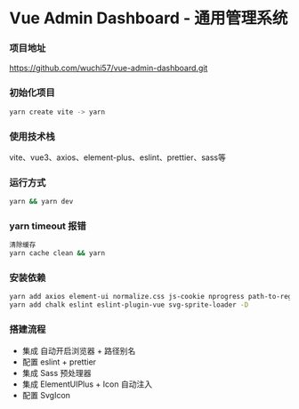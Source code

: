 # Vue Admin Dashboard - 通用管理系统

### 项目地址
https://github.com/wuchi57/vue-admin-dashboard.git

### 初始化项目
```bash
yarn create vite -> yarn
```

### 使用技术栈
vite、vue3、axios、element-plus、eslint、prettier、sass等

### 运行方式
```bash
yarn && yarn dev
```

### yarn timeout 报错
```bash
清除缓存
yarn cache clean && yarn
```

### 安装依赖
```bash
yarn add axios element-ui normalize.css js-cookie nprogress path-to-regexp
yarn add chalk eslint eslint-plugin-vue svg-sprite-loader -D
```

### 搭建流程
- 集成 自动开启浏览器 + 路径别名
- 配置 eslint + prettier
- 集成 Sass 预处理器
- 集成 ElementUIPlus + Icon 自动注入
- 配置 SvgIcon
